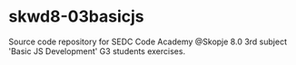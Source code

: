 # skwd8-03basicjs
Source code repository for SEDC Code Academy @Skopje 8.0 3rd subject 'Basic JS Development' G3 students exercises.

